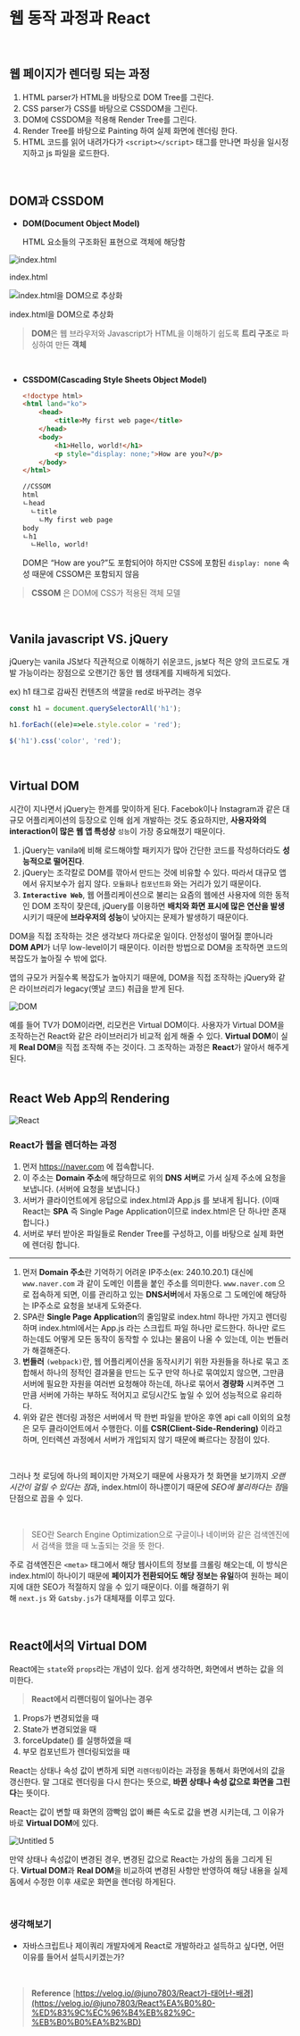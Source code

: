 # 웹 동작 과정과 React
<br/>

## 웹 페이지가 렌더링 되는 과정
1. HTML parser가 HTML을 바탕으로 DOM Tree를 그린다.
2. CSS parser가 CSS를 바탕으로 CSSDOM을 그린다.
3. DOM에 CSSDOM을 적용해 Render Tree를 그린다.
4. Render Tree를 바탕으로 Painting 하여 실제 화면에 렌더링 한다.
5. HTML 코드를 읽어 내려가다가 `<script></script>` 태그를 만나면 파싱을 일시정지하고 js 파일을 로드한다.
<br/>

## DOM과 CSSDOM

- **DOM(Document Object Model)**
    
    HTML 요소들의 구조화된 표현으로 객체에 해당함
    
![index.html](https://user-images.githubusercontent.com/75539452/158998536-bada6b9e-45fa-4396-8e35-5fa9dbe68889.png)

index.html
<br/>

![index.html을 DOM으로 추상화](https://user-images.githubusercontent.com/75539452/158998628-a0207018-47a1-4791-8cf7-0581f8ba2652.png)

index.html을 DOM으로 추상화 

> **DOM**은 웹 브라우저와 Javascript가 HTML을 이해하기 쉽도록 **트리 구조**로 파싱하여 만든 **객체**
> 
<br/>

- **CSSDOM(Cascading Style Sheets Object Model)**
    
    ```html
    <!doctype html>
    <html land="ko">
    	<head>
    		<title>My first web page</title>
    	</head>
    	<body>
    		<h1>Hello, world!</h1>
    		<p style="display: none;">How are you?</p>
    	</body>
    </html>
    
    //CSSOM
    html
    ㄴhead
      ㄴtitle
        ㄴMy first web page
    body
    ㄴh1
      ㄴHello, world!
    ```
    
    DOM은 “How are you?”도 포함되어야 하지만 CSS에 포함된 `display: none` 속성 때문에 CSSOM은 포함되지 않음
    

> **CSSOM** 은 DOM에 CSS가 적용된 객체 모델
> 
<br/>

## **Vanila javascript VS. jQuery**

jQuery는 vanila JS보다 직관적으로 이해하기 쉬운코드, js보다 적은 양의 코드로도 개발 가능이라는 장점으로 오랜기간 동안 웹 생태계를 지배하게 되었다.

ex) h1 태그로 감싸진 컨텐츠의 색깔을 red로 바꾸려는 경우

```jsx
const h1 = document.querySelectorAll('h1');

h1.forEach((ele)=>ele.style.color = 'red');
```

```jsx
$('h1').css('color', 'red');
```
<br/>

## Virtual DOM

시간이 지나면서 jQuery는 한계를 맞이하게 된다. Facebok이나 Instagram과 같은 대규모 어플리케이션의 등장으로 인해 쉽게 개발하는 것도 중요하지만, **사용자와의 interaction이 많은 웹 앱 특성상** `성능`이 가장 중요해졌기 때문이다.

1. jQuery는 vanila에 비해 로드해야할 패키지가 많아 간단한 코드를 작성하더라도 **성능적으로 떨어진다**.
2. jQuery는 조각칼로 DOM를 깎아서 만드는 것에 비유할 수 있다. 따라서 대규모 앱에서 유지보수가 쉽지 않다. `모듈화`나 `컴포넌트화` 와는 거리가 있기 때문이다.
3. **`Interactive Web`**, 웹 어플리케이션으로 불리는 요즘의 웹에션 사용자에 의한 동적인 DOM 조작이 잦은데, jQuery를 이용하면 **배치와 화면 표시에 많은 연산을 발생**시키기 때문에 **브라우저의 성능**이 낮아지는 문제가 발생하기 때문이다.

DOM을 직접 조작하는 것은 생각보다 까다로운 일이다. 안정성이 떨어질 뿐아니라 **DOM API**가 너무 low-level이기 때문이다. 이러한 방법으로 DOM을 조작하면 코드의 복잡도가 높아질 수 밖에 없다.

앱의 규모가 커질수록 복잡도가 높아지기 때문에, DOM을 직접 조작하는 jQuery와 같은 라이브러리가 legacy(옛날 코드) 취급을 받게 된다.

![DOM](https://user-images.githubusercontent.com/75539452/158998913-8655c2c5-ddcb-4947-9ece-eba4b5a964c7.png)

예를 들어 TV가 DOM이라면, 리모컨은 Virtual DOM이다. 사용자가 Virtual DOM을 조작하는건 React와 같은 라이브러리가 비교적 쉽게 해줄 수 있다. **Virtual DOM**이 실제 **Real DOM**을 직접 조작해 주는 것이다. 그 조작하는 과정은 **React**가 알아서 해주게 된다.
<br/>
<br/>

## **React Web App의 Rendering**
![React](https://user-images.githubusercontent.com/75539452/158998935-24feb673-609e-425f-ab79-7e17b2b34c46.png)


### React가 웹을 렌더하는 과정

1. 먼저 https://naver.com 에 접속합니다.
2. 이 주소는 **Domain 주소**에 해당하므로 위의 **DNS 서버**로 가서 실제 주소에 요청을 보냅니다. (서버에 요청을 보냅니다.)
3. 서버가 클라이언트에게 응답으로 index.html과 App.js 를 보내게 됩니다. (이때 React는 **SPA** 즉 Single Page Application이므로 index.html은 단 하나만 존재합니다.)
4. 서버로 부터 받아온 파일들로 Render Tree를 구성하고, 이를 바탕으로 실제 화면에 렌더링 합니다.

<hr/>

1. 먼저 **Domain 주소**란 기억하기 어려운 IP주소(ex: 240.10.20.1) 대신에 `www.naver.com` 과 같이 도메인 이름을 붙인 주소를 의미한다. `www.naver.com` 으로 접속하게 되면, 이를 관리하고 있는 **DNS서버**에서 자동으로 그 도메인에 해당하는 IP주소로 요청을 보내게 도와준다.
2. SPA란 **Single Page Application**의 줄임말로 index.html 하나만 가지고 렌더링 하며 index.html에서는 App.js 라는 스크립트 파일 하나만 로드한다. 하나만 로드하는데도 어떻게 모든 동작이 동작할 수 있냐는 물음이 나올 수 있는데, 이는 번들러가 해결해준다.
3. **번들러** `(webpack)`란, 웹 어플리케이션을 동작시키기 위한 자원들을 하나로 묶고 조합해서 하나의 정적인 결과물을 만드는 도구
만약 하나로 묶여있지 않으면, 그만큼 서버에 필요한 자원을 여러번 요청해야 하는데, 하나로 묶어서 **경량화** 시켜주면 그만큼 서버에 가하는 부하도 적어지고 로딩시간도 높일 수 있어 성능적으로 유리하다.
4. 위와 같은 렌더링 과정은 서버에서 딱 한번 파일을 받아온 후엔 api call 이외의 요청은 모두 클라이언트에서 수행한다. 이를 **CSR(Client-Side-Rendering)** 이라고 하며, 인터렉션 과정에서 서버가 개입되지 않기 때문에 빠르다는 장점이 있다.

<br/>

그러나 첫 로딩에 하나의 페이지만 가져오기 때문에 사용자가 첫 화면을 보기까지 <em>오랜 시간이 걸릴 수 있다는 점</em>과, index.html이 하나뿐이기 때문에 <em>SEO에 불리하다는 점</em>을 단점으로 꼽을 수 있다.

<br/>

> SEO란 Search Engine Optimization으로 구글이나 네이버와 같은 검색엔진에서 검색을 했을 때 노출되는 것을 뜻 한다.
> 

주로 검색엔진은 `<meta>` 태그에서 해당 웹사이트의 정보를 크롤링 해오는데, 이 방식은 index.html이 하나이기 때문에 **페이지가 전환되어도 해당 정보는 유일**하여 원하는 페이지에 대한 SEO가 적절하지 않을 수 있기 때문이다. 이를 해결하기 위해 `next.js` 와 `Gatsby.js`가 대체재를 이루고 있다.

<br/>

## **React에서의 Virtual DOM**

React에는 `state`와 `props`라는 개념이 있다. 쉽게 생각하면, 화면에서 변하는 값을 의미한다.

> **React에서 리랜더링이 일어나는 경우**
1. Props가 변경되었을 때
2. State가 변경되었을 때
3. forceUpdate() 를 실행하였을 때
4. 부모 컴포넌트가 렌더링되었을 때
> 

React는 상태나 속성 값이 변하게 되면 `리렌더링`이라는 과정을 통해서 화면에서의 값을 갱신한다. 말 그대로 렌더링을 다시 한다는 뜻으로, **바뀐 상태나 속성 값으로 화면을 그린다**는 뜻이다.

React는 값이 변할 때 화면의 깜빡임 없이 빠른 속도로 값을 변경 시키는데, 그 이유가 바로 **Virtual DOM**에 있다.

![Untitled 5](https://user-images.githubusercontent.com/75539452/158999899-a044b673-5d6d-4f7d-926f-65b487e32c8f.png)

만약 상태나 속성값이 변경된 경우, 변경된 값으로 React는 가상의 돔을 그리게 된다. **Virtual DOM**과 **Real DOM**을 비교하여 변경된 사항만 반영하여 해당 내용을 실제 돔에서 수정한 이후 새로운 화면을 렌더링 하게된다.

<br/>

### 생각해보기

- 자바스크립트나 제이쿼리 개발자에게 React로 개발하라고 설득하고 싶다면, 어떤 이유를 들어서 설득시키겠는가?

<br/>

> **Reference**
[https://velog.io/@juno7803/React가-태어난-배경](https://velog.io/@juno7803/React%EA%B0%80-%ED%83%9C%EC%96%B4%EB%82%9C-%EB%B0%B0%EA%B2%BD)
>
